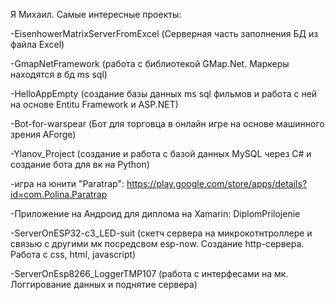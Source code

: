 Я Михаил.
Самые интересные проекты: 

-EisenhowerMatrixServerFromExcel (Серверная часть заполнения БД из файла Excel)

-GmapNetFramework (работа с библиотекой GMap.Net. Маркеры находятся в бд ms sql)

-HelloAppEmpty (создание базы данных ms sql фильмов и работа с ней на основе Entitu Framework и ASP.NET)

-Bot-for-warspear (Бот для торговца в онлайн игре на основе машинного зрения AForge)

-Ylanov_Project (создание и работа с базой данных MySQL через C# и создание бота для вк на Python)

-игра на юнити "Paratrap": https://play.google.com/store/apps/details?id=com.Polina.Paratrap

-Приложение на Андроид для диплома на Xamarin: DiplomPrilojenie

-ServerOnESP32-c3_LED-suit (скетч сервера на микрокотнтроллере и связью с другими мк посредсвом esp-now. Создание http-сервера. Работа с css, html, javascript)

-ServerOnEsp8266_LoggerTMP107 (работа с интерфесами на мк. Логгирование данных и поднятие сервера)
